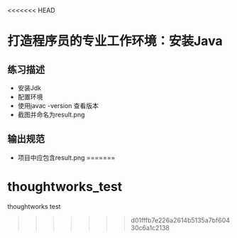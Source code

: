 <<<<<<< HEAD
 # 打造程序员的专业工作环境：安装Java
 ## 练习描述
* 安装Jdk
* 配置环境
* 使用javac -version 查看版本
* 截图并命名为result.png
 ## 输出规范
* 项目中应包含result.png
=======
# thoughtworks_test
thoughtworks test
>>>>>>> d01fffb7e226a2614b5135a7bf60430c6a1c2138
